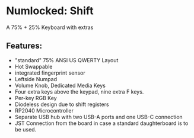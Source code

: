 # Numlocked: Shift
 A 75% + 25% Keyboard with extras
 ## Features:
 - "standard" 75% ANSI US QWERTY Layout
 - Hot Swappable
 - integrated fingerprint sensor
 - Leftside Numpad
 - Volume Knob, Dedicated Media Keys
 - Four extra keys above the keypad, nine extra F keys. 
 - Per-key RGB Key
 - Diodeless design due to shift registers
 - RP2040 Microcontroller
 - Separate USB hub with two USB-A ports and one USB-C connection
 - JST Connection from the board in case a standard daughterboard is to be used. 
